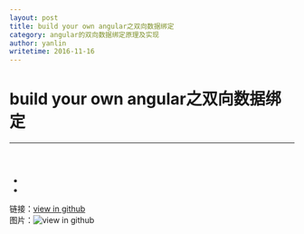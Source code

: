 ```yaml
---
layout: post
title: build your own angular之双向数据绑定
category: angular的双向数据绑定原理及实现
author: yanlin
writetime: 2016-11-16
---
```

# build your own angular之双向数据绑定

***

## 
   

   

### 

  ```
    

  ```

  * 
  * 


链接：[view in github](https://github.com/yanlin0/blog)  
图片：![view in github](https://github.com/yanlin0/blog)



